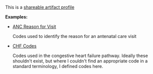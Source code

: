 This is a [shareable artifact profile](profiles.html#artifact-profiles)

**Examples:**

*   [ANC Reason for Visit](CodeSystem-anc-reason-for-visit.html)

    Codes used to identify the reason for an antenatal care visit

*   [CHF Codes](CodeSystem-chf-codes.html)

    Codes used in the congestive heart failure pathway. Ideally these shouldn't exist, but where I couldn't find an appropriate code in a standard terminology, I defined codes here.